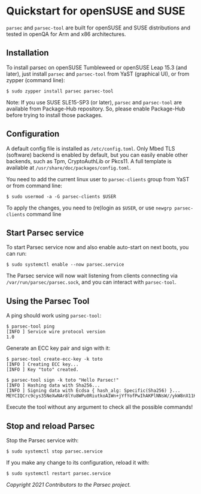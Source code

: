 # Quickstart for openSUSE and SUSE

`parsec` and `parsec-tool` are built for openSUSE and SUSE distributions and tested in openQA for
Arm and x86 architectures.

## Installation

To install parsec on openSUSE Tumbleweed or openSUSE Leap 15.3 (and later), just install `parsec`
and `parsec-tool` from YaST (graphical UI), or from zypper (command line):

```
$ sudo zypper install parsec parsec-tool
```

Note: If you use SUSE SLE15-SP3 (or later), `parsec` and `parsec-tool` are available from
Package-Hub repository. So, please enable Package-Hub before trying to install those packages.

## Configuration

A default config file is installed as `/etc/config.toml`. Only Mbed TLS (software) backend is
enabled by default, but you can easily enable other backends, such as Tpm, CryptoAuthLib or Pkcs11.
A full template is available at `/usr/share/doc/packages/config.toml`.

You need to add the current linux user to `parsec-clients` group from YaST or from command line:

```
$ sudo usermod -a -G parsec-clients $USER
```

To apply the changes, you need to (re)login as `$USER`, or use `newgrp parsec-clients` command line

## Start Parsec service

To start Parsec service now and also enable auto-start on next boots, you can run:

```
$ sudo systemctl enable --now parsec.service
```

The Parsec service will now wait listening from clients connecting via
`/var/run/parsec/parsec.sock`, and you can interact with `parsec-tool`.

## Using the Parsec Tool

A ping should work using `parsec-tool`:

```
$ parsec-tool ping
[INFO ] Service wire protocol version
1.0
```

Generate an ECC key pair and sign with it:

```
$ parsec-tool create-ecc-key -k toto
[INFO ] Creating ECC key...
[INFO ] Key "toto" created.

$ parsec-tool sign -k toto "Hello Parsec!"
[INFO ] Hashing data with Sha256...
[INFO ] Signing data with Ecdsa { hash_alg: Specific(Sha256) }...
MEYCIQCrc9cys35NeXwNAr8lYu8WPu0RiutkoAIWn+jYfYofPwIhAKPlNNsW//ykW8nX11KABNpWWYsNGNoZXt0yiGyBEtnb
```

Execute the tool without any argument to check all the possible commands!

## Stop and reload Parsec

Stop the Parsec service with:

```
$ sudo systemctl stop parsec.service
```

If you make any change to its configuration, reload it with:

```
$ sudo systemctl restart parsec.service
```

*Copyright 2021 Contributors to the Parsec project.*
